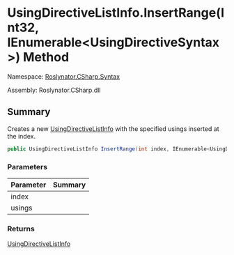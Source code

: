 # UsingDirectiveListInfo\.InsertRange\(Int32, IEnumerable\<UsingDirectiveSyntax>\) Method

Namespace: [Roslynator.CSharp.Syntax](../../README.md)

Assembly: Roslynator\.CSharp\.dll

## Summary

Creates a new [UsingDirectiveListInfo](../README.md) with the specified usings inserted at the index\.

```csharp
public UsingDirectiveListInfo InsertRange(int index, IEnumerable<UsingDirectiveSyntax> usings)
```

### Parameters

| Parameter | Summary |
| --------- | ------- |
| index | |
| usings | |

### Returns

[UsingDirectiveListInfo](../README.md)





